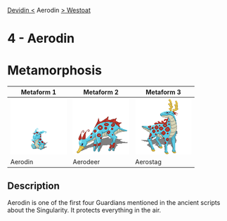 [Devidin <](./3.md) Aerodin [> Westoat](./4.md)

# 4 - Aerodin

# Metamorphosis

|Metaform 1                 |Metaform 2                 |Metaform 3                 |
|---------------------------|---------------------------|---------------------------|
|![](../128x128/4_0.png)    |![](../128x128/4_1.png)    |![](../128x128/4_2.png)    |
|Aerodin                    |Aerodeer                   |Aerostag                   |


## Description

Aerodin is one of the first four Guardians mentioned in the ancient scripts about the Singularity. It protects everything in the air.
